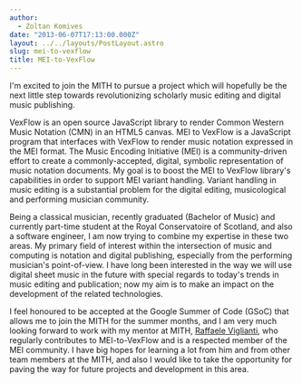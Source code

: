 ```yaml
---
author:
  - Zoltan Komives
date: "2013-06-07T17:13:00.000Z"
layout: ../../layouts/PostLayout.astro
slug: mei-to-vexflow
title: MEI-to-VexFlow
---
```


I'm excited to join the MITH to pursue a project which will hopefully be the next little step towards revolutionizing scholarly music editing and digital music publishing.

VexFlow is an open source JavaScript library to render Common Western Music Notation (CMN) in an HTML5 canvas. MEI to VexFlow is a JavaScript program that interfaces with VexFlow to render music notation expressed in the MEI format. The Music Encoding Initiative (MEI) is a community-driven effort to create a commonly-accepted, digital, symbolic representation of music notation documents. My goal is to boost the MEI to VexFlow library's capabilities in order to support MEI variant handling. Variant handling in music editing is a substantial problem for the digital editing, musicological and performing musician community.

Being a classical musician, recently graduated (Bachelor of Music) and currently part-time student at the Royal Conservatoire of Scotland, and also a software engineer, I am now trying to combine my expertise in these two areas. My primary field of interest within the intersection of music and computing is notation and digital publishing, especially from the performing musician's point-of-view. I have long been interested in the way we will use digital sheet music in the future with special regards to today's trends in music editing and publication; now my aim is to make an impact on the development of the related technologies.

I feel honoured to be accepted at the Google Summer of Code (GSoC) that allows me to join the MITH for the summer months, and I am very much looking forward to work with my mentor at MITH, [Raffaele Viglianti](http://mith.umd.edu/people/person/raffaele-viglianti/ "Raffaele Viglianti"), who regularly contributes to MEI-to-VexFlow and is a respected member of the MEI community. I have big hopes for learning a lot from him and from other team members at the MITH, and also I would like to take the opportunity for paving the way for future projects and development in this area.
